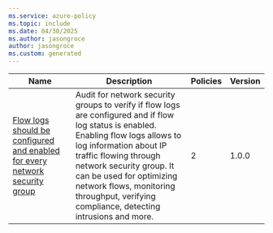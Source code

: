```yaml
---
ms.service: azure-policy
ms.topic: include
ms.date: 04/30/2025
ms.author: jasongroce
author: jasongroce
ms.custom: generated
---
```


|Name |Description |Policies |Version |
|---|---|---|---|
|[Flow logs should be configured and enabled for every network security group](https://github.com/Azure/azure-policy/blob/master/built-in-policies/policySetDefinitions/Network/NetworkSecurityGroupFlowLog_Enabled.json) |Audit for network security groups to verify if flow logs are configured and if flow log status is enabled. Enabling flow logs allows to log information about IP traffic flowing through network security group. It can be used for optimizing network flows, monitoring throughput, verifying compliance, detecting intrusions and more. |2 |1.0.0 |
